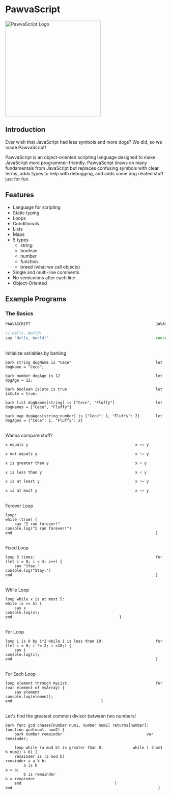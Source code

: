 # PawvaScript

<img alt='PawvaScript Logo' src='assets/pawvascript.png' width='300px'/>

## Introduction
Ever wish that JavaScript had less symbols and more dogs? We did, so we made PawvaScript!

PawvaScript is an object-oriented scripting language designed to make JavaScript more programmer-friendly. PawvaScript draws on many fundamentals from JavaScript but replaces confusing symbols with clear terms, adds types to help with debugging, and adds some dog related stuff just for fun.

## Features
* Language for scripting
* Static typing
* Loops
* Conditionals
* Lists
* Maps
* 5 types
	* string
	* boolean
	* number
	* function
	* breed (what we call objects)
* Single and multi-line comments
* No semicolons after each line
* Object-Oriented 


## Example Programs

### The Basics

```JavaScript
PAWVASCRIPT                                                       JAVASCRIPT

// Hello, World!
say "Hello, World!"                                               console.log("Hello, World!")
```

<br>Initialize variables by barking
```
bark string dogName is "Cece"                                     let dogName = "Cece";

bark number dogAge is 12                                          let dogAge = 12;

bark boolean isCute is true                                       let isCute = true;

bark list dogNames[string] is ["Cece", "Fluffy"]                  let dogNames = ["Cece", "Fluffy"]

bark map dogAges[string:number] is ["Cece": 1, "Fluffy": 2]       let dogAges = {"Cece": 1, "Fluffy": 2} 
```

<br>Wanna compare stuff?
```JavaScript
x equals y                                               x == y

x not equals y                                           x != y

x is greater than y                                      x > y

x is less than y                                         x < y

x is at least y                                          x >= y

x is at most y                                           x <= y  
```

<br>Forever Loop
```
loop:                                                             while (true) {
	say "I run forever!"                                      	console.log("I run forever!")
end                                                               }
```

<br>Fixed Loop
```
loop 5 times:                                                     for (let i = 0; i < 4; i++) {
	say "Stay."                                              	 console.log("Stay.")
end                                                               }
```

<br>While Loop
```
loop while x is at most 5:                                        while (x <= 5) {                                
	say x                                                     	console.log(x);
end                         					  }
```
<br>For Loop
```
loop i is 0 by i*2 while i is less than 10:                       for (let i = 0; i *= 2; i <10;) {
	say i                                                     	console.log(i);           
end                                                               }
```

<br>For Each Loop
```
loop element through myList:                                      for (var element of myArray) {
	say element                                               	console.log(element);
end						                  }
```

<br>Let's find the greatest common divisor between two numbers!
```
bark func gcd chases[number num1, number num2] returns[number]:	  function gcd(num1, num2) {
	bark number remainder                                     var remainder;

	loop while (a mod b) is greater than 0:			  	while ( (num1 % num2) > 0) {
	remainder is (a mod b)                              	        	remainder = a % b;
		a is b                                                          a = b;	
		b is remainder                                                  b = remainder
	end					                        }
end                                                                }
```



